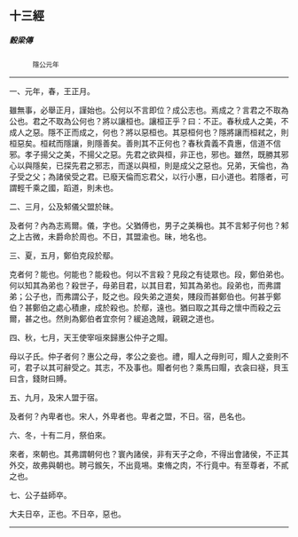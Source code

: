 

## 十三經

##### 穀梁傳
　　　`隱公元年`

* * *

一、元年，春，王正月。

雖無事，必舉正月，謹始也。公何以不言即位？成公志也。焉成之？言君之不取為公也。君之不取為公何也？將以讓桓也。讓桓正乎？曰：不正。春秋成人之美，不成人之惡。隱不正而成之，何也？將以惡桓也。其惡桓何也？隱將讓而桓弒之，則桓惡矣。桓弒而隱讓，則隱善矣。善則其不正何也？春秋貴義不貴惠，信道不信邪。孝子揚父之美，不揚父之惡。先君之欲與桓，非正也，邪也。雖然，既勝其邪心以與隱矣，已探先君之邪志，而遂以與桓，則是成父之惡也。兄弟，天倫也，為子受之父；為諸侯受之君。已廢天倫而忘君父，以行小惠，曰小道也。若隱者，可謂輕千乘之國，蹈道，則未也。

二、三月，公及邾儀父盟於昧。

及者何？內為志焉爾。儀，字也。父猶傅也，男子之美稱也。其不言邾子何也？邾之上古微，未爵命於周也。不日，其盟渝也。昧，地名也。

三、夏，五月，鄭伯克段於鄢。

克者何？能也。何能也？能殺也。何以不言殺？見段之有徒眾也。段，鄭伯弟也。何以知其為弟也？殺世子，母弟目君，以其目君，知其為弟也。段弟也，而弗謂弟；公子也，而弗謂公子，貶之也。段失弟之道矣，賤段而甚鄭伯也。何甚乎鄭伯？甚鄭伯之處心積慮，成於殺也。於鄢，遠也。猶曰取之其母之懷中而殺之云爾，甚之也。然則為鄭伯者宜奈何？緩追逸賊，親親之道也。

四、秋，七月，天王使宰咺來歸惠公仲子之賵。

母以子氏。仲子者何？惠公之母，孝公之妾也。禮，賵人之母則可，賵人之妾則不可，君子以其可辭受之。其志，不及事也。賵者何也？乘馬曰賵，衣衾曰襚，貝玉曰含，錢財曰賻。

五、九月，及宋人盟于宿。

及者何？內卑者也。宋人，外卑者也。卑者之盟，不日。宿，邑名也。

六、冬，十有二月，祭伯來。

來者，來朝也。其弗謂朝何也？寰內諸侯，非有天子之命，不得出會諸侯，不正其外交，故弗與朝也。聘弓鍭矢，不出竟埸。束脩之肉，不行竟中。有至尊者，不貳之也。

七、公子益師卒。

大夫日卒，正也。不日卒，惡也。

* * *


